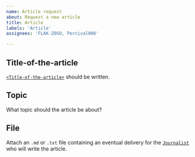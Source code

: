 ```yaml
---
name: Article request
about: Request a new article
title: Article
labels: 'Article'
assignees: 'FLAK-ZOSO, Percival006'

---
```


## Title-of-the-article
[`<Title-of-the-article>`](https://github.com/Lioydiano/Lioydiano.github.io/<article-name>) should be written.

## Topic
What topic should the article be about?

## File
Attach an `.md` or `.txt` file containing an eventual delivery for the [`Journalist`](https://github.com/orgs/Lioydiano/teams/journalists) who will write the article.
